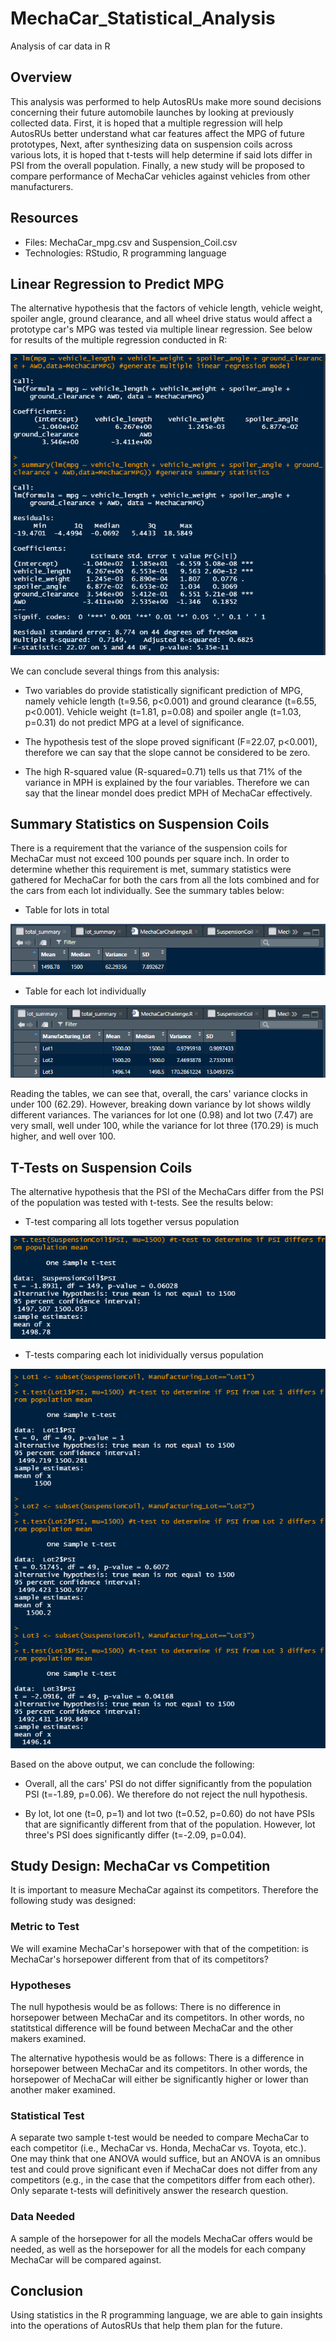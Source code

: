 # MechaCar_Statistical_Analysis

Analysis of car data in R

## Overview

This analysis was performed to help AutosRUs make more sound decisions concerning their future automobile launches by looking at previously collected data. First, it is hoped that a multiple regression will help AutosRUs better understand what car features affect the MPG of future prototypes, Next, after synthesizing data on suspension coils across various lots, it is hoped that t-tests will help determine if said lots differ in PSI from the overall population. Finally, a new study will be proposed to compare performance of MechaCar vehicles against vehicles from other manufacturers. 

## Resources

- Files: MechaCar_mpg.csv and Suspension_Coil.csv
- Technologies: RStudio, R programming language

## Linear Regression to Predict MPG

The alternative hypothesis that the factors of vehicle length, vehicle weight, spoiler angle, ground clearance, and all wheel drive status would affect a prototype car's MPG was tested via multiple linear regression. See below for results of the multiple regression conducted in R:

![Multiple Regression](https://github.com/josephrodini/MechaCar_Statistical_Analysis/blob/main/Images/lmMPG.PNG?raw=true)

We can conclude several things from this analysis:

- Two variables do provide statistically significant prediction of MPG, namely vehicle length (t=9.56, p<0.001) and ground clearance (t=6.55, p<0.001). Vehicle weight (t=1.81, p=0.08) and spoiler angle (t=1.03, p=0.31) do not predict MPG at a level of significance.

- The hypothesis test of the slope proved significant (F=22.07, p<0.001), therefore we can say that the slope cannot be considered to be zero.

- The high R-squared value (R-squared=0.71) tells us that 71% of the variance in MPH is explained by the four variables. Therefore we can say that the linear mondel does predict MPH of MechaCar effectively.

## Summary Statistics on Suspension Coils

There is a requirement that the variance of the suspension coils for MechaCar must not exceed 100 pounds per square inch. In order to determine whether this requirement is met, summary statistics were gathered for MechaCar for both the cars from all the lots combined and for the cars from each lot individually. See the summary tables below:

- Table for lots in total

![SummaryTotal](https://github.com/josephrodini/MechaCar_Statistical_Analysis/blob/main/Images/total_summary.PNG?raw=true)


- Table for each lot individually

![SummaryLot](https://github.com/josephrodini/MechaCar_Statistical_Analysis/blob/main/Images/lot_summary.PNG?raw=true)


Reading the tables, we can see that, overall, the cars' variance clocks in under 100 (62.29). However, breaking down variance by lot shows wildly different variances. The variances for lot one (0.98) and lot two (7.47) are very small, well under 100, while the variance for lot three (170.29) is much higher, and well over 100.

## T-Tests on Suspension Coils

The alternative hypothesis that the PSI of the MechaCars differ from the PSI of the population was tested with t-tests. See the results below:

- T-test comparing all lots together versus population

![PSITogether](https://github.com/josephrodini/MechaCar_Statistical_Analysis/blob/main/Images/ttestall.PNG?raw=true)


- T-tests comparing each lot inidividually versus population

![PSIIndividual](https://github.com/josephrodini/MechaCar_Statistical_Analysis/blob/main/Images/ttestsbylot.PNG?raw=true)


Based on the above output, we can conclude the following:

- Overall, all the cars' PSI do not differ significantly from the population PSI (t=-1.89, p=0.06). We therefore do not reject the null hypothesis.

- By lot, lot one (t=0, p=1) and lot two (t=0.52, p=0.60) do not have PSIs that are significantly different from that of the population. However, lot three's PSI does significantly differ (t=-2.09, p=0.04). 

## Study Design: MechaCar vs Competition

It is important to measure MechaCar against its competitors. Therefore the following study was designed:

### Metric to Test

We will examine MechaCar's horsepower with that of the competition: is MechaCar's horsepower different from that of its competitors?

### Hypotheses

The null hypothesis would be as follows: There is no difference in horsepower between MechaCar and its competitors. In other words, no statitstical difference will be found between MechaCar and the other makers examined.

The alternative hypothesis would be as follows: There is a difference in horsepower between MechaCar and its competitors. In other words, the horsepower of MechaCar will either be significantly higher or lower than another maker examined.

### Statistical Test

A separate two sample t-test would be needed to compare MechaCar to each competitor (i.e., MechaCar vs. Honda, MechaCar vs. Toyota, etc.). One may think that one ANOVA would suffice, but an ANOVA is an omnibus test and could prove significant even if MechaCar does not differ from any competitors (e.g., in the case that the competitors differ from each other). Only separate t-tests will definitively answer the research question.

### Data Needed

A sample of the horsepower for all the models MechaCar offers would be needed, as well as the horsepower for all the models for each company MechaCar will be compared against.

## Conclusion

Using statistics in the R programming language, we are able to gain insights into the operations of AutosRUs that help them plan for the future.


